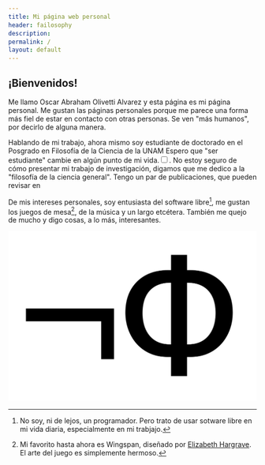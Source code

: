 ```yaml
---
title: Mi página web personal
header: failosophy
description:
permalink: /
layout: default
---
```


<h2>¡Bienvenidos!</h2>

Me llamo Oscar Abraham Olivetti Alvarez y esta página es mi página personal.
Me gustan las páginas personales porque me parece una forma más fiel de estar en contacto con otras personas.
Se ven "más humanos", por decirlo de alguna manera.

Hablando de mi trabajo, ahora mismo soy estudiante de doctorado en el Posgrado en Filosofía de la Ciencia de la UNAM <label for="1" class="margin-toggle sidenote-number">
 Espero que "ser estudiante" cambie en algún punto de mi vida.</label><input type="checkbox" id="1" class="margin-toggle"/>. 
 No estoy seguro de cómo presentar mi trabajo de investigación, digamos que me dedico a la "filosofía de la ciencia general". Tengo un par de publicaciones, que pueden revisar en 

De mis intereses personales, soy entusiasta del software libre[^2], me gustan los juegos de mesa[^3], de la música y un largo etcétera. También me quejo de mucho y digo cosas, a lo más, interesantes.



[^2]: No soy, ni de lejos, un programador. Pero trato de usar sotware libre en mi vida diaria, especialmente en mi trabjajo.

[^3]: Mi favorito hasta ahora es Wingspan, diseñado por [Elizabeth Hargrave](https://www.elizhargrave.com/games/wingspan). El arte del juego es simplemente hermoso.

![logo.png](/assets/images/logo.png)
